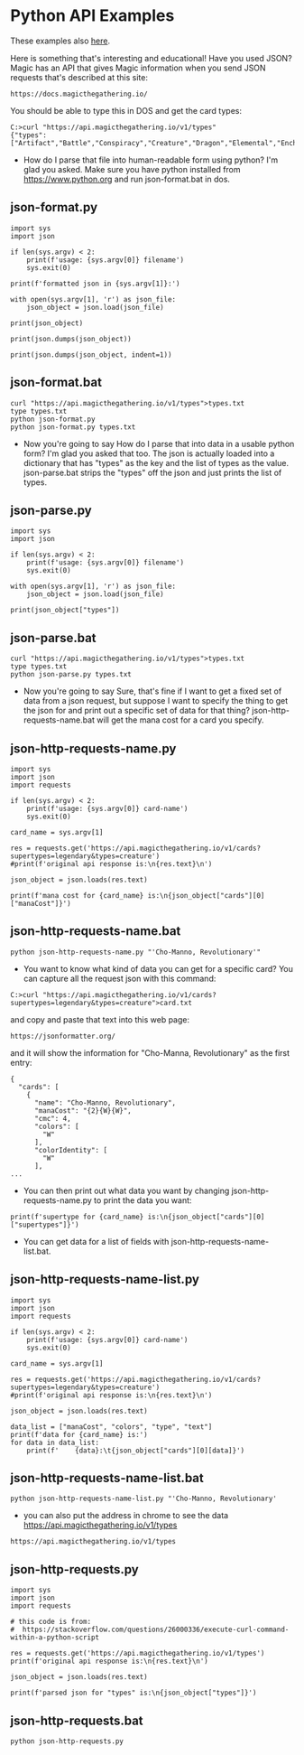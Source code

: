 # Python API Examples

These examples also [here](https://github.com/kushnertodd/python-api-examples).

Here is something that's interesting and educational! Have you used JSON? Magic has an API that gives Magic information when you send JSON requests that's described at this site:
```
https://docs.magicthegathering.io/
```
You should be able to type this in DOS and get the card types:
```
C:>curl "https://api.magicthegathering.io/v1/types"
{"types":["Artifact","Battle","Conspiracy","Creature","Dragon","Elemental","Enchantment","Goblin","Hero","instant","Instant","Jaguar","Knights","Land","Phenomenon","Plane","Planeswalker","Scheme","Sorcery","Stickers","Summon","Tribal","Universewalker","Vanguard","Wolf"]}
```
- How do I parse  that file into human-readable form using python? I'm glad you asked. Make sure you have python installed from https://www.python.org and run json-format.bat in dos.

## json-format.py
```
import sys
import json

if len(sys.argv) < 2:
    print(f'usage: {sys.argv[0]} filename')
    sys.exit(0)	

print(f'formatted json in {sys.argv[1]}:')

with open(sys.argv[1], 'r') as json_file:
    json_object = json.load(json_file)

print(json_object)

print(json.dumps(json_object))

print(json.dumps(json_object, indent=1))
```
## json-format.bat
```
curl "https://api.magicthegathering.io/v1/types">types.txt
type types.txt
python json-format.py
python json-format.py types.txt
```
- Now you're going to say How do I parse that into data in a usable python form? I'm glad you asked that too. The json is actually loaded into a dictionary that has "types" as the key and the list of types as the value. json-parse.bat strips the "types" off the json and just prints the list of types. 

## json-parse.py
```
import sys
import json

if len(sys.argv) < 2:
    print(f'usage: {sys.argv[0]} filename')
    sys.exit(0)	

with open(sys.argv[1], 'r') as json_file:
    json_object = json.load(json_file)

print(json_object["types"])
```
## json-parse.bat
```
curl "https://api.magicthegathering.io/v1/types">types.txt
type types.txt
python json-parse.py types.txt
```
- Now you're going to say Sure, that's fine if I want to get  a fixed set of data from a json request, but suppose I want to specify the thing to get the json for and print out a specific set of data for that thing? json-http-requests-name.bat will get the mana cost for a card you specify.

## json-http-requests-name.py
```
import sys
import json
import requests

if len(sys.argv) < 2:
    print(f'usage: {sys.argv[0]} card-name')
    sys.exit(0)	

card_name = sys.argv[1]

res = requests.get('https://api.magicthegathering.io/v1/cards?supertypes=legendary&types=creature')
#print(f'original api response is:\n{res.text}\n')

json_object = json.loads(res.text)

print(f'mana cost for {card_name} is:\n{json_object["cards"][0]["manaCost"]}')
```
## json-http-requests-name.bat
```
python json-http-requests-name.py "'Cho-Manno, Revolutionary'"
```
- You want to know what kind of data you can get for a specific card? You can capture all the request json with this command:
```
C:>curl "https://api.magicthegathering.io/v1/cards?supertypes=legendary&types=creature">card.txt
```
and copy and paste that text into this web page:
```
https://jsonformatter.org/
```
and it will show the information for "Cho-Manna, Revolutionary" as the first entry:
```
{
  "cards": [
    {
      "name": "Cho-Manno, Revolutionary",
      "manaCost": "{2}{W}{W}",
      "cmc": 4,
      "colors": [
        "W"
      ],
      "colorIdentity": [
        "W"
      ],
...
```
- You can then print out what data you want by changing  json-http-requests-name.py to print the data you want:
```
print(f'supertype for {card_name} is:\n{json_object["cards"][0]["supertypes"]}') 
```
- You can get data for a list of fields with json-http-requests-name-list.bat.

## json-http-requests-name-list.py
```
import sys
import json
import requests

if len(sys.argv) < 2:
    print(f'usage: {sys.argv[0]} card-name')
    sys.exit(0)	

card_name = sys.argv[1]

res = requests.get('https://api.magicthegathering.io/v1/cards?supertypes=legendary&types=creature')
#print(f'original api response is:\n{res.text}\n')

json_object = json.loads(res.text)

data_list = ["manaCost", "colors", "type", "text"]
print(f'data for {card_name} is:')
for data in data_list:
    print(f'    {data}:\t{json_object["cards"][0][data]}')

```
## json-http-requests-name-list.bat
```
python json-http-requests-name-list.py "'Cho-Manno, Revolutionary'
```
- you can also put the address in chrome to see the data https://api.magicthegathering.io/v1/types
```
https://api.magicthegathering.io/v1/types
```

## json-http-requests.py
```
import sys
import json
import requests

# this code is from:
#  https://stackoverflow.com/questions/26000336/execute-curl-command-within-a-python-script

res = requests.get('https://api.magicthegathering.io/v1/types')
print(f'original api response is:\n{res.text}\n')

json_object = json.loads(res.text)

print(f'parsed json for "types" is:\n{json_object["types"]}')
```
## json-http-requests.bat
```
python json-http-requests.py
```
